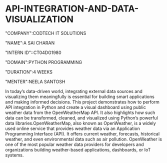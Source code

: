 # API-INTEGRATION-AND-DATA-VISUALIZATION

"COMPANY":CODTECH IT SOLUTIONS

"NAME":A SAI CHARAN

"INTERN ID"::CT04DG1980

"DOMAIN":PYTHON PROGRAMMING

"DURATION":4 WEEKS

"MENTER":NEELA SANTOSH

In today’s data-driven world, integrating external data sources and visualizing them meaningfully is essential for building smart applications and making informed decisions. This project demonstrates how to perform API integration in Python and create a visual dashboard using public weather data from the OpenWeatherMap API. It also highlights how such data can be transformed, cleaned, and visualized using Python’s powerful data libraries.OpenWeatherMap, also known as OpenWeather, is a widely used online service that provides weather data via an Application Programming Interface (API). It offers current weather, forecasts, historical weather, and even environmental data such as air pollution. OpenWeather is one of the most popular weather data providers for developers and organizations building weather-based applications, dashboards, or IoT systems.

